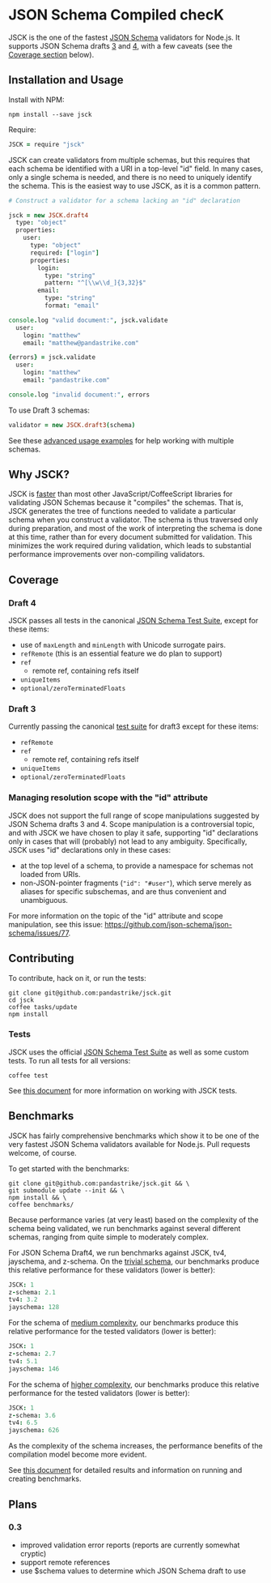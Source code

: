 # JSON Schema Compiled checK

JSCK is the one of the fastest [JSON Schema](http://json-schema.org) validators for Node.js.
It supports JSON Schema drafts
[3][draft3_doc] and
[4][draft4_doc],
with a few caveats (see the [Coverage section](#coverage) below).


## Installation and Usage

Install with NPM:

    npm install --save jsck


Require:

```coffee
JSCK = require "jsck"
```

JSCK can create validators from multiple schemas, but this requires that
each schema be identified with a URI in a top-level "id" field.  In many
cases, only a single schema is needed, and there is no need to uniquely
identify the schema.  This is the easiest way to use JSCK, as it is a
common pattern.


```coffee
# Construct a validator for a schema lacking an "id" declaration

jsck = new JSCK.draft4
  type: "object"
  properties:
    user:
      type: "object"
      required: ["login"]
      properties:
        login:
          type: "string"
          pattern: "^[\\w\\d_]{3,32}$"
        email:
          type: "string"
          format: "email"

console.log "valid document:", jsck.validate
  user:
    login: "matthew"
    email: "matthew@pandastrike.com"

{errors} = jsck.validate
  user:
    login: "matthew"
    email: "pandastrike.com"

console.log "invalid document:", errors

```



To use Draft 3 schemas:

```.coffee
validator = new JSCK.draft3(schema)
```


See these [advanced usage examples](examples/draft4/advanced.coffee) for help
working with multiple schemas.



## Why JSCK?

JSCK is [faster](#benchmarks) than most other JavaScript/CoffeeScript libraries
for validating JSON Schemas because it "compiles" the schemas. That is, JSCK
generates the tree of functions needed to validate a particular schema when you
construct a validator. The schema is thus traversed only during preparation, and
most of the work of interpreting the schema is done at this time, rather than
for every document submitted for validation. This minimizes the work required
during validation, which leads to substantial performance improvements over
non-compiling validators.



## Coverage

### Draft 4

JSCK passes all tests in the canonical
[JSON Schema Test Suite][canonical], except for these items:

* use of `maxLength` and `minLength` with Unicode surrogate pairs.
* `refRemote` (this is an essential feature we do plan to support)
* `ref`
  * remote ref, containing refs itself
* `uniqueItems`
* `optional/zeroTerminatedFloats`


### Draft 3

Currently passing the canonical [test suite][canonical] for draft3 except for
these items:

* `refRemote`
* `ref`
  * remote ref, containing refs itself
* `uniqueItems`
* `optional/zeroTerminatedFloats`

### Managing resolution scope with the "id" attribute

JSCK does not support the full range of scope manipulations suggested by JSON
Schema drafts 3 and 4.  Scope manipulation is a controversial topic, and with
JSCK we have chosen to play it safe, supporting "id" declarations only in cases
that will (probably) not lead to any ambiguity. Specifically, JSCK uses "id"
declarations only in these cases:

* at the top level of a schema, to provide a namespace for schemas not loaded from URIs.
* non-JSON-pointer fragments (`"id": "#user"`), which serve merely as aliases for specific subschemas, and are thus convenient and unambiguous.

For more information on the topic of the "id" attribute and scope manipulation,
see this issue: https://github.com/json-schema/json-schema/issues/77.


## Contributing

To contribute, hack on it, or run the tests:

```shell
git clone git@github.com:pandastrike/jsck.git
cd jsck
coffee tasks/update
npm install
```

### Tests

JSCK uses the official [JSON Schema Test Suite][canonical] as well as some
custom tests. To run all tests for all versions:

    coffee test

See [this document](doc/tests.md) for more information on working with JSCK tests.


## Benchmarks

JSCK has fairly comprehensive benchmarks which show it to be one of the very
fastest JSON Schema validators available for Node.js. Pull requests welcome, of
course.

To get started with the benchmarks:

```shell
git clone git@github.com:pandastrike/jsck.git && \
git submodule update --init && \
npm install && \
coffee benchmarks/
```

Because performance varies (at very least) based on the complexity
of the schema being validated, we run benchmarks against several different
schemas, ranging from quite simple to moderately complex.

For JSON Schema Draft4, we run benchmarks against JSCK, tv4, jayschema, and
z-schema.  On the
[trivial schema](benchmarks/draft4/trivial/schema.coffee),
our benchmarks produce this relative performance for these validators
(lower is better):

```coffee
JSCK: 1
z-schema: 2.1
tv4: 3.2
jayschema: 128
```


For the schema of [medium complexity](benchmarks/draft4/medium/schema.coffee),
our benchmarks produce this relative performance for the tested validators
(lower is better):

```coffee
JSCK: 1
z-schema: 2.7
tv4: 5.1
jayschema: 146
```

For the schema of [higher complexity](benchmarks/draft4/complex/schema.coffee),
our benchmarks produce this relative performance for the tested validators
(lower is better):

```coffee
JSCK: 1
z-schema: 3.6
tv4: 6.5
jayschema: 626
```

As the complexity of the schema increases, the performance benefits of the
compilation model become more evident.


See [this document](doc/benchmarks.md) for detailed results and information on
running and creating benchmarks.


## Plans

### 0.3
* improved validation error reports (reports are currently somewhat cryptic)
* support remote references
* use $schema values to determine which JSON Schema draft to use


[draft3_doc]:http://tools.ietf.org/html/draft-zyp-json-schema-03
[draft3_impl]:https://github.com/json-schema/json-schema/tree/master/draft-03
[draft4_doc]:http://tools.ietf.org/html/draft-zyp-json-schema-04
[canonical]:https://github.com/json-schema/JSON-Schema-Test-Suite
